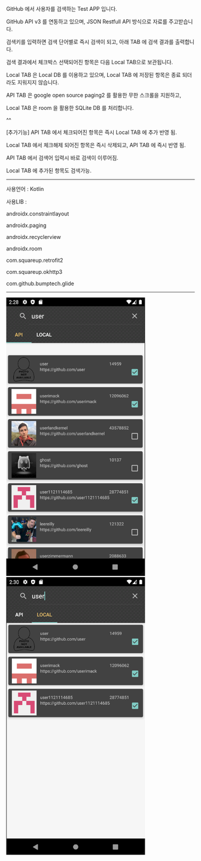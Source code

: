 GitHub 에서 사용자를 검색하는 Test APP 입니다.

GitHub API v3 를 연동하고 있으며, JSON Restfull API 방식으로 자료를 주고받습니다.


검색키를 입력하면 검색 단어별로 즉시 검색이 되고, 아래 TAB 에 검색 결과를 출력합니다.

검색 결과에서 체크박스 선택되어진 항목은 다음 Local TAB으로 보관됩니다.

Local TAB 은 Local DB 를 이용하고 있으며, Local TAB 에 저장된 항목은 종료 되더라도 지워지지 않습니다.


API TAB 은 google open source paging2 를 활용한 무한 스크롤을 지원하고,

Local TAB 은 room 을 활용한 SQLite DB 를 처리합니다.

^^

[추가기능]
API TAB 에서 체크되어진 항목은 즉시 Local TAB 에 추가 반영 됨.

Local TAB 에서 체크해제 되어진 항목은 즉시 삭제되고, API TAB 에 즉시 반영 됨.

API TAB 에서 검색어 입력시 바로 검색이 이루어짐.

Local TAB 에 추가된 항목도 검색가능.


---
사용언어 : Kotlin

사용LIB : 

androidx.constraintlayout

androidx.paging

androidx.recyclerview

androidx.room

com.squareup.retrofit2

com.squareup.okhttp3

com.github.bumptech.glide

---

![sample1](https://github.com/nalgae/Project/blob/master/sample1.png)
![sample2](https://github.com/nalgae/Project/blob/master/sample2.png)